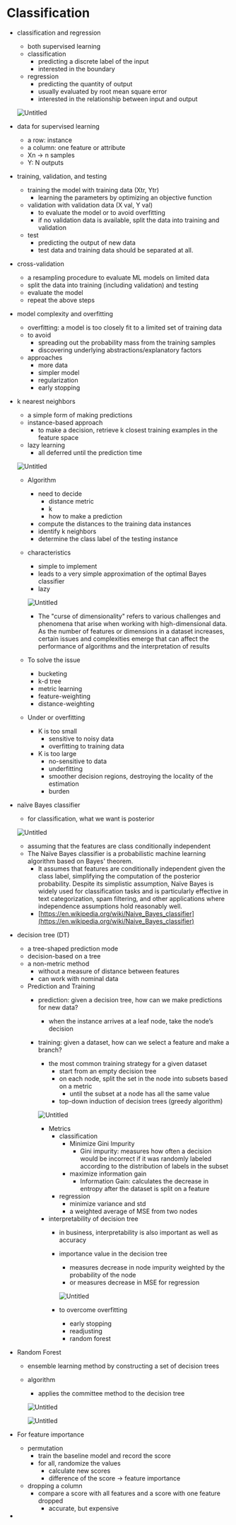 # Classification

- classification and regression
    - both supervised learning
    - classification
        - predicting a discrete label of the input
        - interested in the boundary
    - regression
        - predicting the quantity of output
        - usually evaluated by root mean square error
        - interested in the relationship between input and output
    
    ![Untitled](Classification%204f9a82a53dbe4d18860c622f86268820/Untitled.png)
    
- data for supervised learning
    - a row: instance
    - a column: one feature or attribute
    - Xn → n samples
    - Y: N outputs
- training, validation, and testing
    - training the model with training data (Xtr, Ytr)
        - learning the parameters by optimizing an objective function
    - validation with validation data (X val, Y val)
        - to evaluate the model or to avoid overfitting
        - if no validation data is available, split the data into training and validation
    - test
        - predicting the output of new data
        - test data and training data should be separated at all.
- cross-validation
    - a resampling procedure to evaluate ML models on limited data
    - split the data into training (including validation) and testing
    - evaluate the model
    - repeat the above steps
- model complexity and overfitting
    - overfitting: a model is too closely fit to a limited set of training data
    - to avoid
        - spreading out the probability mass from the training samples
        - discovering underlying abstractions/explanatory factors
    - approaches
        - more data
        - simpler model
        - regularization
        - early stopping
- k nearest neighbors
    - a simple form of making predictions
    - instance-based approach
        - to make a decision, retrieve k closest training examples in the feature space
    - lazy learning
        - all deferred until the prediction time
    
    ![Untitled](Classification%204f9a82a53dbe4d18860c622f86268820/Untitled%201.png)
    
    - Algorithm
        - need to decide
            - distance metric
            - k
            - how to make a prediction
        - compute the distances to the training data instances
        - identify k neighbors
        - determine the class label of the testing instance
    - characteristics
        - simple to implement
        - leads to a very simple approximation of the optimal Bayes classifier
        - lazy
        
        ![Untitled](Classification%204f9a82a53dbe4d18860c622f86268820/Untitled%202.png)
        
        - The "curse of dimensionality" refers to various challenges and phenomena that arise when working with high-dimensional data. As the number of features or dimensions in a dataset increases, certain issues and complexities emerge that can affect the performance of algorithms and the interpretation of results
    - To solve the issue
        - bucketing
        - k-d tree
        - metric learning
        - feature-weighting
        - distance-weighting
    - Under or overfitting
        - K is too small
            - sensitive to noisy data
            - overfitting to training data
        - K is too large
            - no-sensitive to data
            - underfitting
            - smoother decision regions, destroying the locality of the estimation
            - burden
- naïve Bayes classifier
    - for classification, what we want is posterior
    
    ![Untitled](Classification%204f9a82a53dbe4d18860c622f86268820/Untitled%203.png)
    
    - assuming that the features are class conditionally independent
    - The Naïve Bayes classifier is a probabilistic machine learning algorithm based on Bayes' theorem.
        - It assumes that features are conditionally independent given the class label, simplifying the computation of the posterior probability. Despite its simplistic assumption, Naïve Bayes is widely used for classification tasks and is particularly effective in text categorization, spam filtering, and other applications where independence assumptions hold reasonably well.
        - [https://en.wikipedia.org/wiki/Naive_Bayes_classifier](https://en.wikipedia.org/wiki/Naive_Bayes_classifier)
- decision tree (DT)
    - a tree-shaped prediction mode
    - decision-based on a tree
    - a non-metric method
        - without a measure of distance between features
        - can work with nominal data
    - Prediction and Training
        - prediction: given a decision tree, how can we make predictions for new data?
            - when the instance arrives at a leaf node, take the node’s decision
        - training: given a dataset, how can we select a feature and make a branch?
            - the most common training strategy for a given dataset
                - start from an empty decision tree
                - on each node, split the set in the node into subsets based on a metric
                    - until the subset at a node has all the same value
                - top-down induction of decision trees (greedy algorithm)
            
            ![Untitled](Classification%204f9a82a53dbe4d18860c622f86268820/Untitled%204.png)
            
            - Metrics
                - classification
                    - Minimize Gini Impurity
                        - Gini impurity: measures how often a decision would be incorrect
                        if it was randomly labeled according to the distribution of labels
                        in the subset
                    - maximize information gain
                        - Information Gain: calculates the decrease in entropy after the dataset is split on a feature
                - regression
                    - minimize variance and std
                    - a weighted average of MSE from two nodes
            - interpretability of decision tree
                - in business, interpretability is also important as well as accuracy
                - importance value in the decision tree
                    - measures decrease in node impurity weighted by the probability of the node
                    - or measures decrease in MSE for regression
                    
                    ![Untitled](Classification%204f9a82a53dbe4d18860c622f86268820/Untitled%205.png)
                    
                - to overcome overfitting
                    - early stopping
                    - readjusting
                    - random forest
- Random Forest
    - ensemble learning method by constructing a set of decision trees
    - algorithm
        - applies the committee method to the decision tree
        
        ![Untitled](Classification%204f9a82a53dbe4d18860c622f86268820/Untitled%206.png)
        
        ![Untitled](Classification%204f9a82a53dbe4d18860c622f86268820/Untitled%207.png)
        
- For feature importance
    - permutation
        - train the baseline model and record the score
        - for all, randomize the values
            - calculate new scores
            - difference of the score → feature importance
    - dropping a column
        - compare a score with all features and a score with one feature dropped
            - accurate, but expensive
-